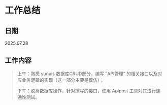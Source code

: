 # **工作总结**

## 日期

2025.07.28

## 工作内容

> 上午：熟悉 yunuis 数据库CRUD部分，编写 ”API管理“ 的相关接口以及对应业务逻辑的实现（这一部分主要是模仿）；
>
> 下午：脱离数据库操作，针对撰写的接口，使用 Apipost 工具对其进行连通性测试。

